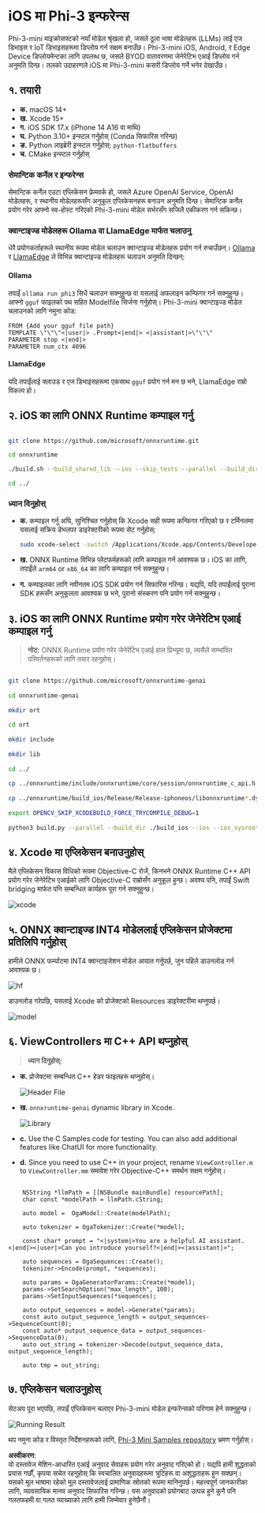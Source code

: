 # **iOS मा Phi-3 इन्फरेन्स**

Phi-3-mini माइक्रोसफ्टको नयाँ मोडेल श्रृंखला हो, जसले ठूला भाषा मोडेलहरू (LLMs) लाई एज डिभाइस र IoT डिभाइसहरूमा डिप्लोय गर्न सक्षम बनाउँछ। Phi-3-mini iOS, Android, र Edge Device डिप्लोयमेन्टका लागि उपलब्ध छ, जसले BYOD वातावरणमा जेनेरेटिभ एआई डिप्लोय गर्न अनुमति दिन्छ। तलको उदाहरणले iOS मा Phi-3-mini कसरी डिप्लोय गर्ने भनेर देखाउँछ।

## **१. तयारी**

- **क.** macOS 14+  
- **ख.** Xcode 15+  
- **ग.** iOS SDK 17.x (iPhone 14 A16 वा माथि)  
- **घ.** Python 3.10+ इन्स्टल गर्नुहोस् (Conda सिफारिस गरिन्छ)  
- **ङ.** Python लाइब्रेरी इन्स्टल गर्नुहोस्: `python-flatbuffers`  
- **च.** CMake इन्स्टल गर्नुहोस्  

### सेमान्टिक कर्नेल र इन्फरेन्स

सेमान्टिक कर्नेल एउटा एप्लिकेसन फ्रेमवर्क हो, जसले Azure OpenAI Service, OpenAI मोडेलहरू, र स्थानीय मोडेलहरूसँग अनुकूल एप्लिकेसनहरू बनाउन अनुमति दिन्छ। सेमान्टिक कर्नेल प्रयोग गरेर आफ्नो स्व-होस्ट गरिएको Phi-3-mini मोडेल सर्भरसँग सजिलै एकीकरण गर्न सकिन्छ।

### क्वान्टाइज्ड मोडेलहरू Ollama वा LlamaEdge मार्फत चलाउनु

धेरै प्रयोगकर्ताहरूले स्थानीय रूपमा मोडेल चलाउन क्वान्टाइज्ड मोडेलहरू प्रयोग गर्न रुचाउँछन्। [Ollama](https://ollama.com) र [LlamaEdge](https://llamaedge.com) ले विभिन्न क्वान्टाइज्ड मोडेलहरू चलाउन अनुमति दिन्छन्:

#### **Ollama**

तपाईं `ollama run phi3` सिधै चलाउन सक्नुहुन्छ वा यसलाई अफलाइन कन्फिगर गर्न सक्नुहुन्छ। आफ्नो `gguf` फाइलको पथ सहित Modelfile सिर्जना गर्नुहोस्। Phi-3-mini क्वान्टाइज्ड मोडेल चलाउनको लागि नमुना कोड:

```gguf
FROM {Add your gguf file path}
TEMPLATE \"\"\"<|user|> .Prompt<|end|> <|assistant|>\"\"\"
PARAMETER stop <|end|>
PARAMETER num_ctx 4096
```

#### **LlamaEdge**

यदि तपाईंलाई क्लाउड र एज डिभाइसहरूमा एकसाथ `gguf` प्रयोग गर्न मन छ भने, LlamaEdge राम्रो विकल्प हो।

## **२. iOS का लागि ONNX Runtime कम्पाइल गर्नु**

```bash

git clone https://github.com/microsoft/onnxruntime.git

cd onnxruntime

./build.sh --build_shared_lib --ios --skip_tests --parallel --build_dir ./build_ios --ios --apple_sysroot iphoneos --osx_arch arm64 --apple_deploy_target 17.5 --cmake_generator Xcode --config Release

cd ../

```

### **ध्यान दिनुहोस्**

- **क.** कम्पाइल गर्नु अघि, सुनिश्चित गर्नुहोस् कि Xcode सही रूपमा कन्फिगर गरिएको छ र टर्मिनलमा यसलाई सक्रिय डेभलपर डाइरेक्टरीको रूपमा सेट गर्नुहोस्:

    ```bash
    sudo xcode-select -switch /Applications/Xcode.app/Contents/Developer
    ```

- **ख.** ONNX Runtime विभिन्न प्लेटफर्महरूको लागि कम्पाइल गर्न आवश्यक छ। iOS का लागि, तपाईंले `arm64` or `x86_64` का लागि कम्पाइल गर्न सक्नुहुन्छ।

- **ग.** कम्पाइलका लागि नवीनतम iOS SDK प्रयोग गर्न सिफारिस गरिन्छ। यद्यपि, यदि तपाईंलाई पुराना SDK हरूसँग अनुकूलता आवश्यक छ भने, पुरानो संस्करण पनि प्रयोग गर्न सक्नुहुन्छ।

## **३. iOS का लागि ONNX Runtime प्रयोग गरेर जेनेरेटिभ एआई कम्पाइल गर्नु**

> **नोट:** ONNX Runtime प्रयोग गरेर जेनेरेटिभ एआई हाल प्रिभ्यूमा छ, त्यसैले सम्भावित परिवर्तनहरूको लागि तयार रहनुहोस्।

```bash

git clone https://github.com/microsoft/onnxruntime-genai
 
cd onnxruntime-genai
 
mkdir ort
 
cd ort
 
mkdir include
 
mkdir lib
 
cd ../
 
cp ../onnxruntime/include/onnxruntime/core/session/onnxruntime_c_api.h ort/include
 
cp ../onnxruntime/build_ios/Release/Release-iphoneos/libonnxruntime*.dylib* ort/lib
 
export OPENCV_SKIP_XCODEBUILD_FORCE_TRYCOMPILE_DEBUG=1
 
python3 build.py --parallel --build_dir ./build_ios --ios --ios_sysroot iphoneos --ios_arch arm64 --ios_deployment_target 17.5 --cmake_generator Xcode --cmake_extra_defines CMAKE_XCODE_ATTRIBUTE_CODE_SIGNING_ALLOWED=NO

```

## **४. Xcode मा एप्लिकेसन बनाउनुहोस्**

मैले एप्लिकेसन विकास विधिको रूपमा Objective-C रोजें, किनभने ONNX Runtime C++ API प्रयोग गरेर जेनेरेटिभ एआईको लागि Objective-C राम्रोसँग अनुकूल हुन्छ। अवश्य पनि, तपाईं Swift bridging मार्फत पनि सम्बन्धित कार्यहरू पूरा गर्न सक्नुहुन्छ।

![xcode](../../../../../translated_images/xcode.6c67033ca85b703e80cc51ecaa681fbcb6ac63cc0c256705ac97bc9ca039c235.ne.png)

## **५. ONNX क्वान्टाइज्ड INT4 मोडेललाई एप्लिकेसन प्रोजेक्टमा प्रतिलिपि गर्नुहोस्**

हामीले ONNX फर्म्याटमा INT4 क्वान्टाइजेशन मोडेल आयात गर्नुपर्छ, जुन पहिले डाउनलोड गर्न आवश्यक छ।

![hf](../../../../../translated_images/hf.b99941885c6561bb3bcc0155d409e713db6d47b4252fb6991a08ffeefc0170ec.ne.png)

डाउनलोड गरेपछि, यसलाई Xcode को प्रोजेक्टको Resources डाइरेक्टरीमा थप्नुपर्छ।

![model](../../../../../translated_images/model.f0cb932ac2c7648211fbe5341ee1aa42b77cb7f956b6d9b084afb8fbf52927c7.ne.png)

## **६. ViewControllers मा C++ API थप्नुहोस्**

> **ध्यान दिनुहोस्:**

- **क.** प्रोजेक्टमा सम्बन्धित C++ हेडर फाइलहरू थप्नुहोस्।

  ![Header File](../../../../../translated_images/head.2504a93b0be166afde6729fb193ebd14c5acb00a0bb6de1939b8a175b1f630fb.ne.png)

- **ख.** `onnxruntime-genai` dynamic library in Xcode.

  ![Library](../../../../../translated_images/lib.86e12a925eb07e4e71a1466fa4f3ad27097e08505d25d34e98c33005d69b6f23.ne.png)

- **c.** Use the C Samples code for testing. You can also add additional features like ChatUI for more functionality.

- **d.** Since you need to use C++ in your project, rename `ViewController.m` to `ViewController.mm` समावेश गरेर Objective-C++ समर्थन सक्षम गर्नुहोस्।

```objc

    NSString *llmPath = [[NSBundle mainBundle] resourcePath];
    char const *modelPath = llmPath.cString;

    auto model =  OgaModel::Create(modelPath);

    auto tokenizer = OgaTokenizer::Create(*model);

    const char* prompt = "<|system|>You are a helpful AI assistant.<|end|><|user|>Can you introduce yourself?<|end|><|assistant|>";

    auto sequences = OgaSequences::Create();
    tokenizer->Encode(prompt, *sequences);

    auto params = OgaGeneratorParams::Create(*model);
    params->SetSearchOption("max_length", 100);
    params->SetInputSequences(*sequences);

    auto output_sequences = model->Generate(*params);
    const auto output_sequence_length = output_sequences->SequenceCount(0);
    const auto* output_sequence_data = output_sequences->SequenceData(0);
    auto out_string = tokenizer->Decode(output_sequence_data, output_sequence_length);
    
    auto tmp = out_string;

```

## **७. एप्लिकेसन चलाउनुहोस्**

सेटअप पूरा भएपछि, तपाईं एप्लिकेसन चलाएर Phi-3-mini मोडेल इन्फरेन्सको परिणाम हेर्न सक्नुहुन्छ।

![Running Result](../../../../../translated_images/result.7ebd1fe614f809d776c46475275ec72e4ab898c4ec53ae62b29315c064ca6839.ne.jpg)

थप नमुना कोड र विस्तृत निर्देशनहरूको लागि, [Phi-3 Mini Samples repository](https://github.com/Azure-Samples/Phi-3MiniSamples/tree/main/ios) भ्रमण गर्नुहोस्।

**अस्वीकरण**:  
यो दस्तावेज मेशिन-आधारित एआई अनुवाद सेवाहरू प्रयोग गरेर अनुवाद गरिएको हो। यद्यपि हामी शुद्धताको प्रयास गर्छौं, कृपया सचेत रहनुहोस् कि स्वचालित अनुवादहरूमा त्रुटिहरू वा अशुद्धताहरू हुन सक्छन्। यसको मूल भाषामा रहेको मूल दस्तावेजलाई प्रामाणिक स्रोतको रूपमा मानिनुपर्छ। महत्त्वपूर्ण जानकारीका लागि, व्यावसायिक मानव अनुवाद सिफारिस गरिन्छ। यस अनुवादको प्रयोगबाट उत्पन्न हुने कुनै पनि गलतफहमी वा गलत व्याख्याको लागि हामी जिम्मेवार हुनेछैनौं।
